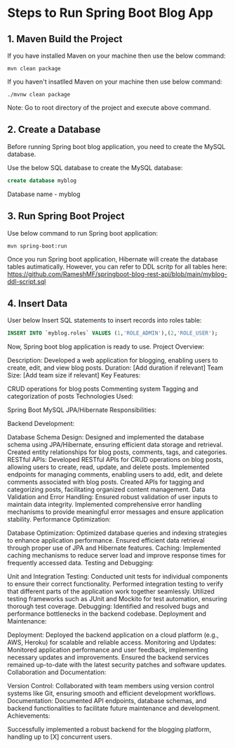 # Steps to Run Spring Boot Blog App
## 1. Maven Build the Project
If you have installed Maven on your machine then use the below command:
```
mvn clean package
```
If you haven't insatlled Maven on your machine then use below command:
```
./mvnw clean package
 ```
 Note: Go to root directory of the project and execute above command.
 ## 2. Create a Database
 Before running Spring boot blog application, you need to create the MySQL database.
 
 Use the below SQL database to create the MySQL database:
 ```sql
 create database myblog
 ```
 Database name - myblog
 ## 3. Run Spring Boot Project
 Use below command to run Spring boot application:
 ```
 mvn spring-boot:run
 ```
 Once you run Spring boot application, Hibernate will create the database tables autimatically.
 However, you can refer to DDL scritp for all tables here:
 https://github.com/RameshMF/springboot-blog-rest-api/blob/main/myblog-ddl-script.sql
 ## 4. Insert Data
User below Insert SQL statements to insert records into roles table:
```sql
INSERT INTO `myblog.roles` VALUES (1,'ROLE_ADMIN'),(2,'ROLE_USER');
```
Now, Spring boot blog application is ready to use.
Project Overview:

Description: Developed a web application for blogging, enabling users to create, edit, and view blog posts.
Duration: [Add duration if relevant]
Team Size: [Add team size if relevant]
Key Features:

CRUD operations for blog posts
Commenting system
Tagging and categorization of posts
Technologies Used:

Spring Boot
MySQL
JPA/Hibernate
Responsibilities:

Backend Development:

Database Schema Design:
Designed and implemented the database schema using JPA/Hibernate, ensuring efficient data storage and retrieval.
Created entity relationships for blog posts, comments, tags, and categories.
RESTful APIs:
Developed RESTful APIs for CRUD operations on blog posts, allowing users to create, read, update, and delete posts.
Implemented endpoints for managing comments, enabling users to add, edit, and delete comments associated with blog posts.
Created APIs for tagging and categorizing posts, facilitating organized content management.
Data Validation and Error Handling:
Ensured robust validation of user inputs to maintain data integrity.
Implemented comprehensive error handling mechanisms to provide meaningful error messages and ensure application stability.
Performance Optimization:

Database Optimization:
Optimized database queries and indexing strategies to enhance application performance.
Ensured efficient data retrieval through proper use of JPA and Hibernate features.
Caching:
Implemented caching mechanisms to reduce server load and improve response times for frequently accessed data.
Testing and Debugging:

Unit and Integration Testing:
Conducted unit tests for individual components to ensure their correct functionality.
Performed integration testing to verify that different parts of the application work together seamlessly.
Utilized testing frameworks such as JUnit and Mockito for test automation, ensuring thorough test coverage.
Debugging:
Identified and resolved bugs and performance bottlenecks in the backend codebase.
Deployment and Maintenance:

Deployment:
Deployed the backend application on a cloud platform (e.g., AWS, Heroku) for scalable and reliable access.
Monitoring and Updates:
Monitored application performance and user feedback, implementing necessary updates and improvements.
Ensured the backend services remained up-to-date with the latest security patches and software updates.
Collaboration and Documentation:

Version Control:
Collaborated with team members using version control systems like Git, ensuring smooth and efficient development workflows.
Documentation:
Documented API endpoints, database schemas, and backend functionalities to facilitate future maintenance and development.
Achievements:

Successfully implemented a robust backend for the blogging platform, handling up to [X] concurrent users.
